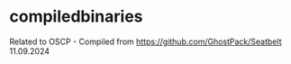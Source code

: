# compiledbinaries
Related to OSCP - 
Compiled from https://github.com/GhostPack/Seatbelt 11.09.2024
